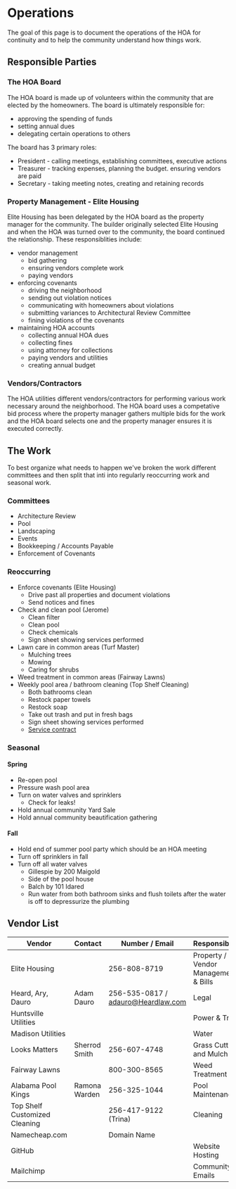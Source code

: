 # Operations

The goal of this page is to document the operations of the HOA for
continuity and to help the community understand how things work.

## Responsible Parties

### The HOA Board

The HOA board is made up of volunteers within the community that are
elected by the homeowners. The board is ultimately responsible for:
* approving the spending of funds
* setting annual dues
* delegating certain operations to others

The board has 3 primary roles:
* President - calling meetings, establishing committees, executive actions
* Treasurer - tracking expenses, planning the budget. ensuring vendors are paid
* Secretary - taking meeting notes, creating and retaining records

### Property Management - Elite Housing

Elite Housing has been delegated by the HOA board as the property manager
for the community. The builder originally selected Elite Housing and when
the HOA was turned over to the community, the board continued the relationship. These responsiblities include:
* vendor management
  * bid gathering
  * ensuring vendors complete work
  * paying vendors
* enforcing covenants
  * driving the neighborhood
  * sending out violation notices
  * communicating with homeowners about violations
  * submitting variances to Architectural Review Committee
  * fining violations of the covenants
* maintaining HOA accounts
  * collecting annual HOA dues
  * collecting fines
  * using attorney for collections
  * paying vendors and utilities
  * creating annual budget

### Vendors/Contractors

The HOA utilities different vendors/contractors for performing various work
necessary around the neighborhood. The HOA board uses a competative bid
process where the property manager gathers multiple bids for the work and
the HOA board selects one and the property manager ensures it is executed
correctly.

## The Work

To best organize what needs to happen we've broken the work different
committees and then split that inti into regularly
reoccurring work and seasonal work.

### Committees

- Architecture Review
- Pool
- Landscaping
- Events
- Bookkeeping / Accounts Payable
- Enforcement of Covenants


### Reoccurring

- Enforce covenants (Elite Housing)
  - Drive past all properties and document violations
  - Send notices and fines
- Check and clean pool (Jerome)
  - Clean filter
  - Clean pool
  - Check chemicals
  - Sign sheet showing services performed
- Lawn care in common areas (Turf Master)
  - Mulching trees
  - Mowing
  - Caring for shrubs
- Weed treatment in common areas (Fairway Lawns)
- Weekly pool area / bathroom cleaning (Top Shelf Cleaning)
  - Both bathrooms clean
  - Restock paper towels
  - Restock soap
  - Take out trash and put in fresh bags
  - Sign sheet showing services performed
  - [Service contract](/docs/Top-Shelf-Contract.pdf)

### Seasonal

#### Spring

- Re-open pool
- Pressure wash pool area
- Turn on water valves and sprinklers
  - Check for leaks!
- Hold annual community Yard Sale
- Hold annual community beautification gathering

#### Fall

- Hold end of summer pool party which should be an HOA meeting
- Turn off sprinklers in fall
- Turn off all water valves
  - Gillespie by 200 Maigold
  - Side of the pool house
  - Balch by 101 Idared
  - Run water from both bathroom sinks and flush toilets
    after the water is off to depressurize the plumbing

## Vendor List

| Vendor | Contact | Number / Email | Responsibility |
| ------ | ------- | -------------- | -------------- |
| Elite Housing | | 256-808-8719 | Property / Vendor Management & Bills |
| Heard, Ary, Dauro | Adam Dauro | 256-535-0817 / adauro@Heardlaw.com | Legal |
| Huntsville Utilities | | | Power & Trash |
| Madison Utilities | | | Water |
| Looks Matters | Sherrod Smith | 256-607-4748 | Grass Cutting and Mulch |
| Fairway Lawns | | 800-300-8565 | Weed Treatment |
| Alabama Pool Kings | Ramona Warden | 256-325-1044 | Pool Maintenance |
| Top Shelf Customized Cleaning | | 256-417-9122 (Trina) | Cleaning |
| Namecheap.com | | Domain Name |
| GitHub | | | Website Hosting |
| Mailchimp | | | Community Emails |
